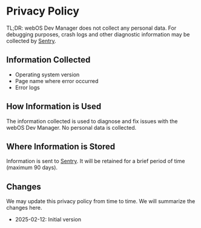 # Privacy Policy

TL;DR: webOS Dev Manager does not collect any personal data. For debugging purposes, crash logs and
other diagnostic information may be collected by [Sentry](https://sentry.io/).

## Information Collected

* Operating system version
* Page name where error occurred
* Error logs

## How Information is Used

The information collected is used to diagnose and fix issues with the webOS Dev Manager. No personal data is collected.

## Where Information is Stored

Information is sent to [Sentry](https://sentry.io/). It will be retained for a brief period of time (maximum 90 days).

## Changes

We may update this privacy policy from time to time. We will summarize the changes here.

* 2025-02-12: Initial version